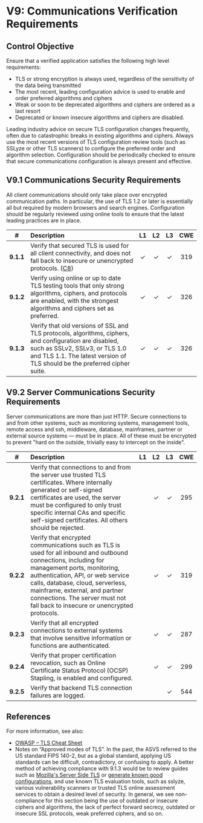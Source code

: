 # V9: Communications Verification Requirements

## Control Objective

Ensure that a verified application satisfies the following high level requirements:

* TLS or strong encryption is always used, regardless of the sensitivity of the data being transmitted
* The most recent, leading configuration advice is used to enable and order preferred algorithms and ciphers
* Weak or soon to be deprecated algorithms and ciphers are ordered as a last resort
* Deprecated or known insecure algorithms and ciphers are disabled.

Leading industry advice on secure TLS configuration changes frequently, often due to catastrophic breaks in existing algorithms and ciphers. Always use the most recent versions of TLS configuration review tools (such as SSLyze or other TLS scanners) to configure the preferred order and algorithm selection. Configuration should be periodically checked to ensure that secure communications configuration is always present and effective.

## V9.1 Communications Security Requirements

All client communications should only take place over encrypted communication paths. In particular, the use of TLS 1.2 or later is essentially all but required by modern browsers and search engines. Configuration should be regularly reviewed using online tools to ensure that the latest leading practices are in place.

| # | Description | L1 | L2 | L3 | CWE |
| :---: | :--- | :---: | :---:| :---: | :---: |
| **9.1.1** | Verify that secured TLS is used for all client connectivity, and does not fall back to insecure or unencrypted protocols. ([C8](https://www.owasp.org/index.php/OWASP_Proactive_Controls#tab=Formal_Numbering)) | ✓ | ✓ | ✓ | 319 |
| **9.1.2** | Verify using online or up to date TLS testing tools that only strong algorithms, ciphers, and protocols are enabled, with the strongest algorithms and ciphers set as preferred. | ✓ | ✓ | ✓ | 326 |
| **9.1.3** | Verify that old versions of SSL and TLS protocols, algorithms, ciphers, and configuration are disabled, such as SSLv2, SSLv3, or TLS 1.0 and TLS 1.1. The latest version of TLS should be the preferred cipher suite. | ✓ | ✓ | ✓ | 326 |

## V9.2 Server Communications Security Requirements

Server communications are more than just HTTP. Secure connections to and from other systems, such as monitoring systems, management tools, remote access and ssh, middleware, database, mainframes, partner or external source systems &mdash; must be in place. All of these must be encrypted to prevent "hard on the outside, trivially easy to intercept on the inside".

| # | Description | L1 | L2 | L3 | CWE |
| :---: | :--- | :---: | :---:| :---: | :---: |
| **9.2.1** | Verify that connections to and from the server use trusted TLS certificates. Where internally generated or self-signed certificates are used, the server must be configured to only trust specific internal CAs and specific self-signed certificates. All others should be rejected. | | ✓ | ✓ | 295 |
| **9.2.2** | Verify that encrypted communications such as TLS is used for all inbound and outbound connections, including for management ports, monitoring, authentication, API, or web service calls, database, cloud, serverless, mainframe, external, and partner connections. The server must not fall back to insecure or unencrypted protocols. |  | ✓ | ✓ | 319 |
| **9.2.3** | Verify that all encrypted connections to external systems that involve sensitive information or functions are authenticated. |  | ✓ | ✓ | 287 |
| **9.2.4** | Verify that proper certification revocation, such as Online Certificate Status Protocol (OCSP) Stapling, is enabled and configured. |  | ✓ | ✓ | 299 |
| **9.2.5** | Verify that backend TLS connection failures are logged. |  |  | ✓ | 544 |

## References

For more information, see also:

* [OWASP – TLS Cheat Sheet](https://github.com/OWASP/CheatSheetSeries/blob/master/cheatsheets/Transport_Layer_Protection_Cheat_Sheet.md)
* Notes on “Approved modes of TLS”. In the past, the ASVS referred to the US standard FIPS 140-2, but as a global standard, applying US standards can be difficult, contradictory, or confusing to apply. A better method of achieving compliance with 9.1.3 would be to review guides such as [Mozilla's Server Side TLS](https://wiki.mozilla.org/Security/Server_Side_TLS) or  [generate known good configurations](https://mozilla.github.io/server-side-tls/ssl-config-generator/), and use known TLS evaluation tools, such as sslyze, various vulnerability scanners or trusted TLS online assessment services to obtain a desired level of security. In general, we see non-compliance for this section being the use of outdated or insecure ciphers and algorithms, the lack of perfect forward secrecy, outdated or insecure SSL protocols, weak preferred ciphers, and so on.
